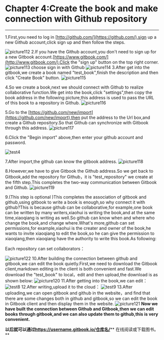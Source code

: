 # Chapter 4:Create the book and make connection with Github repository

---

1.First,you need to log in [http://github.com/](https://github.com/),sign up a new Github account,click sign up and then follow the steps.

![picture112](/assets/图片2.png)
2.If you have the Github account,you don't need to sign up for a  new Gitbook account.[https://www.gitbook.com/](http://www.gitbook.com/),Click the "sign up" button on the top right corner.
![picture113](/assets/图片3.png)
choose sign in with Github
![picture114](/assets/图片4.png)
3.After get into the gitbook,we create a book named "test_book",finish the description and then click "Create Book" button.
![picture115](/assets/图片5.png)
    
4.So we create a book,next we should connect with Github to realize collaborative function.We get into the book,click "settings",then copy the book address in the following picture,this address is used to pass the URL of this book to a repository in Github.
![picture116](/assets/图片6.png)

5.Go to the [https://github.com/new/import](https://github.com/new/import),then put the address to the Url box,and create a Github repository.So that Github can synchronize with Gitbook through this address.
![picture117](/assets/图片7.png)

6.Click the "Begin import" above,then enter your github account and password.

![test4](/assets/test4.png)

7.After import,the github can know the gitbook address.
![picture118](/assets/图片8.png)

8.However,we have to give Gitbook the Github address.So we get back to Gitbook,add the repository for Github，it is "test_repository" we create at the fifth step.This completes the two-way communication between Gitbook and Github.
![picture119](/assets/图片9.png)

9.(This step is optional )This completes the association of gitbook and github,using gitbook to write a book is enough,so why connect it with github?This is because github can be collaborative,for example,one book can be written by many writers,xiaohui is writing the book,and at the same time,xiaoqiang is writing as well.So github can know when and where who change the book,and change where.What's more,github can set permissions,for example,xiaohui is the creater and owner of the book,he wants to invite xiaoqiang to edit the book,so he can give the permission to xiaoqiang,then xiaoqiang have the authority to write this book.As following:

Each repository can set collaborators：

![picture122](/assets/图片12.png)
10.After building the connection between github and gitbook,we can edit the book quietly.First,we need to download the Gitbook client,markdown editing in the client is both convenient and fast.We  download the "test_book" to local，edit and then upload,the download is as shown below:
![picture120](/assets/图片10.png)
11.After getting into the book,we can edit：
![test8](/assets/test8.png)
12.After writing,upload it to the cloud：
![test9](/assets/test9.png)
13.After uploading,we can open gitbook and github in the website，and find that there are some changes both in github and gitbook,so we can edit the book in Gitbook client and then display them in the website.
![picture121](/assets/图片11.png)
**Now we have built the connection between Github and Gitbook,then we can edit books through gitbook,and we can also update them to github,this is very convenient.**

**以后就可以通过**[**https:\/\/username.gitbook.io\/仓库名\/**](https://username.gitbook.io/仓库名/)** 在线阅读或下载图书。**


